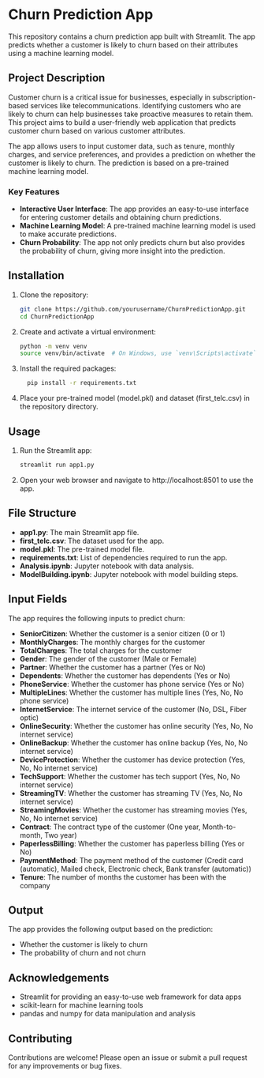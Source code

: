 # Churn Prediction App

This repository contains a churn prediction app built with Streamlit. The app predicts whether a customer is likely to churn based on their attributes using a machine learning model.

## Project Description

Customer churn is a critical issue for businesses, especially in subscription-based services like telecommunications. Identifying customers who are likely to churn can help businesses take proactive measures to retain them. This project aims to build a user-friendly web application that predicts customer churn based on various customer attributes.

The app allows users to input customer data, such as tenure, monthly charges, and service preferences, and provides a prediction on whether the customer is likely to churn. The prediction is based on a pre-trained machine learning model.

### Key Features

- **Interactive User Interface**: The app provides an easy-to-use interface for entering customer details and obtaining churn predictions.
- **Machine Learning Model**: A pre-trained machine learning model is used to make accurate predictions.
- **Churn Probability**: The app not only predicts churn but also provides the probability of churn, giving more insight into the prediction.

## Installation

1. Clone the repository:

   ```bash
   git clone https://github.com/yourusername/ChurnPredictionApp.git
   cd ChurnPredictionApp
2. Create and activate a virtual environment:

    ```bash
    python -m venv venv
    source venv/bin/activate  # On Windows, use `venv\Scripts\activate`
3.  Install the required packages:
  
    ```bash
      pip install -r requirements.txt
4.  Place your pre-trained model (model.pkl) and dataset (first_telc.csv) in the repository directory.


## Usage

1. Run the Streamlit app:
    
    ```bash
    streamlit run app1.py
2. Open your web browser and navigate to http://localhost:8501 to use the app.

## File Structure

- **app1.py**: The main Streamlit app file.
- **first_telc.csv**: The dataset used for the app.
- **model.pkl**: The pre-trained model file.
- **requirements.txt**: List of dependencies required to run the app.
- **Analysis.ipynb**: Jupyter notebook with data analysis.
- **ModelBuilding.ipynb**: Jupyter notebook with model building steps.

## Input Fields

The app requires the following inputs to predict churn:

- **SeniorCitizen**: Whether the customer is a senior citizen (0 or 1)
- **MonthlyCharges**: The monthly charges for the customer
- **TotalCharges**: The total charges for the customer
- **Gender**: The gender of the customer (Male or Female)
- **Partner**: Whether the customer has a partner (Yes or No)
- **Dependents**: Whether the customer has dependents (Yes or No)
- **PhoneService**: Whether the customer has phone service (Yes or No)
- **MultipleLines**: Whether the customer has multiple lines (Yes, No, No phone service)
- **InternetService**: The internet service of the customer (No, DSL, Fiber optic)
- **OnlineSecurity**: Whether the customer has online security (Yes, No, No internet service)
- **OnlineBackup**: Whether the customer has online backup (Yes, No, No internet service)
- **DeviceProtection**: Whether the customer has device protection (Yes, No, No internet service)
- **TechSupport**: Whether the customer has tech support (Yes, No, No internet service)
- **StreamingTV**: Whether the customer has streaming TV (Yes, No, No internet service)
- **StreamingMovies**: Whether the customer has streaming movies (Yes, No, No internet service)
- **Contract**: The contract type of the customer (One year, Month-to-month, Two year)
- **PaperlessBilling**: Whether the customer has paperless billing (Yes or No)
- **PaymentMethod**: The payment method of the customer (Credit card (automatic), Mailed check, Electronic check, Bank transfer (automatic))
- **Tenure**: The number of months the customer has been with the company

## Output

The app provides the following output based on the prediction:

- Whether the customer is likely to churn
- The probability of churn and not churn

## Acknowledgements

- Streamlit for providing an easy-to-use web framework for data apps
- scikit-learn for machine learning tools
- pandas and numpy for data manipulation and analysis

## Contributing

Contributions are welcome! Please open an issue or submit a pull request for any improvements or bug fixes.
